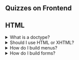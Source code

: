 ## Quizzes on Frontend

## HTML
<details>
<summary>What is a doctype?</summary><br>
A doctype declaration tells the web browser what version of HTML (or XML) the document is written in. It goes at the top of the HTML document, before the `<html>` tag. For HTML5, the doctype is simply: `<!DOCTYPE html>`.
</details>
<details>
<summary>Should I use HTML or XHTML?</summary><br>
HTML is generally preferred over XHTML for most web development purposes due to its greater flexibility and compatibility with modern web development techniques. XHTML, while stricter in its syntax, requires more effort to maintain and can cause compatibility issues with some web technologies.
</details>
<details>
<summary>How do I build menus?</summary><br>
Menus can be built using HTML unordered lists (`<ul>`) and list items (`<li>`). The menu items can be styled using CSS to create a desired visual appearance.
</details>
<details>
<summary>How do I build forms?</summary><br>
Forms can be built using HTML form elements (`<form>`, `<input>`, `<select>`, `<textarea>`, etc.). Each form element has attributes that define its behavior and appearance, and can be styled with CSS.
</details>
<details>
<summary>What is the purpose of a head tag if only the developers can see the information contained within it?</summary><br>
The `<head>` tag contains metadata about the document, including the document title, character encoding, CSS stylesheets, JavaScript code, and other information that is used by the web browser to interpret and display the content of the document.
</details>
<details>
<summary>What is the difference between a &lt;header&gt; and &lt;h1&gt; tag?</summary><br>
The `<header>` tag is used to hold introductory information about the material that will be shown, such as a logo, navigation links, or other site-wide content. The `<h1>` tag is a typography heading that represents the top-level heading of the page or section.
</details>
<details>
<summary>What is the purpose of the &lt;alt&gt; attribute in &lt;img&gt; tags?</summary><br>
The `<alt>` attribute provides an alternative text description for an image. It is used by screen readers and other assistive technologies for accessibility purposes, and it also serves as a fallback text in case the image fails to load.
</details>
<details>
<summary>What are semantic HTML elements?</summary><br>
Semantic HTML elements are tags that convey meaning about the structure and content of the document, making it easier for both developers and web browsers to understand the purpose of each element. Examples of semantic elements include `<article>`, `<aside>`, `<figcaption>`, `<footer>`, `<header>`, `<main>`, `<mark>`, `<nav>`, and `<section>`.
</details>
<details>
<summary>How do I create a table in HTML?</summary><br>
A table can be created using the `<table>` element, along with `<tr>` (table row), `<th>` (table header), and `<td>` (table data) elements. The structure of the table is defined by nesting `<tr>`, `<th>`, and `<td>` elements within the `<table>` element.
</details>
<details>
<summary>What are the main differences between HTML and CSS?</summary><br>
HTML (Hypertext Markup Language) is a markup language used to structure content on the web, while CSS (Cascading Style Sheets) is a stylesheet language used for describing the look and formatting of a document written in HTML. In other words, HTML is responsible for the content structure, and CSS is responsible for the visual presentation.
</details>
<details>
<summary>What is an &lt;iframe&gt; and when should I use it?</summary><br>
An `<iframe>` is an inline frame element that allows you to embed another HTML document within the current HTML document. It can be used for embedding content from external sources, such as maps, videos, or other web pages, without requiring the user to navigate away from the current page. However, `<iframe>` usage should be limited as it can cause accessibility and performance issues.
</details>

## CSS

<details>
<summary>How do I add CSS to a website?</summary><br>
CSS can be added to a website in several ways, including:

* Inline styles - using the `style` attribute on an HTML element.
* Internal styles - using a `<style>` tag in the `<head>` section of the HTML document.
* External styles - using a separate CSS file and linking to it from the HTML document using the `<link>` tag in the `<head>` section of the HTML document.
</details>
<details>
<summary>How can I have several pages use the same CSS style?</summary><br>
You can create a separate CSS file and link to it from each HTML document using the `<link>` tag in the `<head>` section of the HTML document.
</details>
<details>
<summary>How do I change the background color?</summary><br>
You can change the background color of an HTML element using the `background-color` property in CSS. For example: `body { background-color: #f0f0f0; }`
</details>
<details>
<summary>How do I remove blue outline on linked images?</summary><br>
You can remove the blue outline on linked images by setting the `outline` property to `none` in CSS. For example: `a img { outline: none; }`
</details>
<details>
<summary>Should I use px, pt or em?</summary><br>
The choice of measurement units (`px`, `pt`, `em`, etc.) in CSS depends on the specific use case and design requirements. Generally, `px` is a good choice for fixed sizes, such as border widths, while `em` or `rem` is better for scalable sizes, such as font sizes. `pt` is less commonly used in web development and is typically used for print design.
</details>
<details>
<summary>What is the difference between classes and IDs in CSS?</summary><br>
Classes and IDs are both selectors used to target HTML elements and apply styles to them. The main difference is that classes can be applied to multiple elements on a page, while IDs are unique and should only be applied to a single element. Additionally, classes use a period (`.`) prefix in the CSS, while IDs use a hash (`#`) prefix.
</details>
<details>
<summary>How do I center a block element horizontally?</summary><br>
To center a block element horizontally, you can set its `margin-left` and `margin-right` properties to `auto`, and specify a `width`. For example: `.centered { margin-left: auto; margin-right: auto; width: 50%; }`
</details>
<details>
<summary>What is the CSS box model?</summary><br>
The CSS box model is a rectangular layout paradigm used for all HTML elements. It consists of four areas: content, padding, border, and margin. The content area contains the actual content of the element, while the padding, border, and margin areas surround it, defining the space between the content and other elements on the page.
</details>
<details>
<summary>What is a CSS pseudo-class?</summary><br>
A CSS pseudo-class is a keyword added to a selector that specifies a special state of the selected element(s). Pseudo-classes allow you to style elements based on user interaction or the element's state. For example, the `:hover` pseudo-class targets an element when the user hovers over it, and the `:checked` pseudo-class targets a checkbox or radio button when it is selected.
</details>
<details>
<summary>What is the difference between `display: none` and `visibility: hidden` in CSS?</summary><br>
`display: none` completely removes the element from the page layout, causing other elements to fill the space it would have occupied. `visibility: hidden` hides the element visually, but the space it occupies in the layout remains. In other words, `display: none` affects the document flow, while `visibility: hidden` does not.
</details>
  
## JavaScript

<details>
<summary>Will my React-powered website only work in browsers that support React?</summary><br>
No, React-powered websites will work in any modern web browser, regardless of whether or not it supports React. React code is typically transpiled to standard JavaScript code that can be executed by any JavaScript engine.
</details>
<details>
<summary>Do my clients need to install Angular on their PCs and phones in order to browse an Angular-powered website?</summary><br>
No, clients do not need to install Angular on their PCs or phones in order to browse an Angular-powered website. The Angular code is typically compiled into standard HTML, CSS, and JavaScript that can be executed by any modern web browser.
</details>
<details>
<summary>What is JavaScript and what can it be used for?</summary><br>
JavaScript is a high-level, dynamic, and interpreted programming language that is primarily used for client-side web development. It allows developers to create interactive web pages and user interfaces, manipulate the contents of a web page, and communicate with web servers using asynchronous technology. It can also be used for server-side programming, desktop application development, and game development.
</details>
<details>
<summary>What is the difference between var, let, and const in JavaScript?</summary><br>
`var` is a keyword that declares a variable with function scope, meaning it can be accessed within the function it was declared in. `let` and `const` are newer keywords that declare variables with block scope, meaning they can only be accessed within the block they were declared in. The difference between `let` and `const` is that `let` declares a variable that can be reassigned a new value, while `const` declares a variable that cannot be reassigned after it has been assigned a value.
</details>
<details>
<summary>What is an object in JavaScript?</summary><br>
In JavaScript, an object is a collection of key-value pairs, where the keys are strings and the values can be any JavaScript data type, including other objects. Objects can be used to represent complex data structures, such as arrays, lists, or maps, and can be manipulated using various methods and functions.
</details>
<details>
<summary>What is a closure in JavaScript?</summary><br>
A closure is a function in JavaScript that has access to its own lexical scope, as well as the lexical scope of its outer functions, even after the outer functions have returned. This allows the function to "remember" the values of its variables and parameters, and to maintain state across multiple function calls. Closures are often used in event handlers, callbacks, and asynchronous programming.
</details>
<details>
<summary>What is the difference between synchronous and asynchronous code in JavaScript?</summary><br>
Synchronous code is executed in sequence, with each line of code waiting for the previous line to finish before executing. Asynchronous code, on the other hand, allows multiple lines of code to be executed simultaneously, without waiting for each other to finish. This is accomplished using callbacks, promises, or async/await syntax, which allow the code to continue executing while waiting for long-running tasks to complete.
</details>
<details>
<summary>What is the difference between == and === in JavaScript?</summary><br>
`==` is a loose equality operator that compares two values for equality after performing type coercion, meaning it will attempt to convert the values to a common type before comparing them. `===` is a strict equality operator that compares two values for equality without performing type coercion, meaning it will only return true if the values are of the same type and have the same value.
</details>
<details>
<summary>What is a callback function in JavaScript?</summary><br>
A callback function is a function that is passed as an argument to another function, and is executed when the parent function has completed its task. Callback functions are commonly used in JavaScript for event handling, asynchronous programming, and functional programming. They allow developers to create reusable and modular code that can be easily composed and extended.
</details>
<details>
<summary>What is the difference between a function declaration and a function expression in JavaScript?</summary><br>
A function declaration is a statement that creates a named function that can be called anywhere in the code, even before it is declared. A function expression, on the other hand, is an expression that creates an anonymous function that can only be called after it is assigned to a variable or passed as an argument to another function. Function expressions are often used to create callbacks or to create closures.
</details>
<details>
<summary>What is an arrow function in JavaScript?</summary><br>
An arrow function is a shorthand syntax for creating a function in JavaScript. It uses the `=>` operator to separate the function parameters from the function body, and automatically returns the value of the function body without the need for a `return` statement. Arrow functions are often used to create concise and readable code, especially when used as callbacks or in functional programming.
</details>

## Protocols

<details>
<summary>What is SSL?</summary><br>
SSL (Secure Sockets Layer) is a security protocol used to establish a secure encrypted connection between a web server and a web browser. It ensures that data transmitted between the two is private and cannot be intercepted or modified by third parties.
</details>
<details>
<summary>What is HTTP?</summary><br>
HTTP (Hypertext Transfer Protocol) is a protocol used to transfer data over the World Wide Web. It defines how messages are formatted and transmitted, and how web servers and browsers should respond to various commands and requests.
</details>
<details>
<summary>Why are there so many HTTP codes?</summary><br>
There are many HTTP status codes because they provide a standardized way for web servers and browsers to communicate the outcome of various requests and responses. The codes are grouped into several categories based on their general meaning, such as informational, success, redirection, client error, and server error.
</details>
<details>
<summary>What is an API?</summary><br>
API (Application Programming Interface) is a set of rules, protocols, and tools used for building software applications. APIs define how software components should interact with each other and provide a standardized way for applications to exchange data and services.
</details>
<details>
<summary>Do all APIs work the same way?</summary><br>
No, APIs can vary widely in their design and implementation depending on the specific use case and technology stack being used. However, most APIs follow certain common principles and standards, such as RESTful architecture, JSON or XML data formats, and HTTP or HTTPS protocols.
</details>
<details>
<summary>What is the difference between GET and POST requests in HTTP?</summary><br>
GET and POST are two HTTP methods used to request data from a server. GET requests are used to retrieve data from a specified resource, while POST requests are used to submit data to be processed to a specified resource. GET requests include data in the URL as query parameters, while POST requests send data in the request body.
</details>
<details>
<summary>What is a RESTful API?</summary><br>
A RESTful API (Representational State Transfer) is an API that adheres to the principles of the REST architectural style. It uses HTTP requests to perform CRUD (Create, Read, Update, Delete) operations on resources, which are identified by URLs. RESTful APIs are stateless, meaning each request is treated independently and does not rely on any stored state information from previous requests.
</details>
<details>
<summary>What are the main differences between SOAP and REST?</summary><br>
SOAP (Simple Object Access Protocol) and REST (Representational State Transfer) are both web service communication protocols. The main differences between them are:

1. SOAP is a protocol, while REST is an architectural style.
2. SOAP uses XML for message exchange, while REST can use multiple data formats, such as JSON, XML, or plain text.
3. SOAP typically requires more complex processing and has a larger overhead compared to REST, making REST generally faster and more lightweight.
4. SOAP is more rigid in its structure, while REST is more flexible and can be easily scaled.
</details>
<details>
<summary>What is CORS?</summary><br>
CORS (Cross-Origin Resource Sharing) is a mechanism that allows many resources (e.g., fonts, JavaScript, etc.) on a web page to be requested from another domain outside the domain from which the resource originated. This is useful for allowing web pages to access resources from different origins for security and privacy reasons. CORS works by adding HTTP headers to request and response messages, indicating which origins are allowed to access the resources.
</details>
<details>
<summary>What is the purpose of a CDN?</summary><br>
A CDN (Content Delivery Network) is a system of distributed servers that deliver web content to users based on their geographic location, the origin of the content, and the content delivery server. The main purpose of a CDN is to reduce latency, improve load times, and provide a better user experience by serving content from a server that is geographically closer to the user. CDNs can also help to distribute traffic and protect against DDoS attacks.
</details>

## Hosting

<details>
<summary>What is DNS?</summary><br>
DNS (Domain Name System) is a system used to translate human-readable domain names (such as example.com) into IP addresses that can be used by computers to locate and communicate with web servers.
</details>
<details>
<summary>What is a DNS server?</summary><br>
A DNS server is a computer or network device that provides DNS services by translating domain names into IP addresses and vice versa.
</details>
<details>
<summary>How do I set up email for my domain name?</summary><br>
Email can be set up for a domain name by configuring the domain's DNS records to include MX (Mail Exchange) records that specify the mail server(s) responsible for handling incoming mail for that domain.
</details>
<details>
<summary>How do I set up DNS?</summary><br>
DNS can be set up by configuring the domain's DNS records to include various types of records, such as A records (for mapping domain names to IP addresses), MX records (for specifying mail servers), CNAME records (for creating aliases for domain names), and TXT records (for storing arbitrary text data). This can typically be done through a web-based control panel provided by the domain registrar or hosting provider.
</details>
<details>
<summary>What is hosting and how does it differ from a web server?</summary><br>
Hosting is a service provided by a company that allows individuals or organizations to make their website accessible on the internet. Hosting providers typically offer a variety of plans and options that provide varying amounts of storage space, bandwidth, and other features. A web server is a computer program that is responsible for serving web pages to users when they request them. Web servers can be installed on a hosting provider's infrastructure or on a dedicated physical or virtual server.
</details>
<details>
<summary>When do I need secure HTTP webpages?</summary><br>
Secure HTTP webpages (HTTPS) are needed when sensitive information, such as passwords, credit card numbers, or other personal data, is being transmitted between the web server and the user's browser. HTTPS encrypts this data so that it cannot be intercepted or modified by third parties. Additionally, some web browsers and search engines may prioritize secure websites in search results or display warning messages for non-secure websites.
</details>
<details>
<summary>How much does it cost to set up a website?</summary><br>
The cost of setting up a website can vary widely depending on the specific requirements and technologies being used. A simple website built using a content management system (CMS) such as WordPress can be set up for less than $100, while a complex e-commerce website with custom features and integrations can cost tens of thousands of dollars or more.
</details>
<details>
<summary>What are the annual costs for operating a website?</summary><br>
The annual costs of operating a website can include expenses such as domain registration, hosting fees, website maintenance and updates, security and backup services, and marketing and advertising costs. These costs can vary widely depending on the size and complexity of the website, as well as the specific services and vendors being used.
</details>
